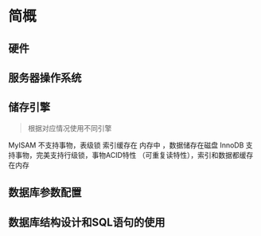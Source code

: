 # 简概

## 硬件

## 服务器操作系统

## 储存引擎

> 根据对应情况使用不同引擎

MyISAM 不支持事物，表级锁 索引缓存在 内存中 ，数据储存在磁盘
InnoDB 支持事物，完美支持行级锁，事物ACID特性 （可重复读特性），索引和数据都缓存在内存

## 数据库参数配置

## 数据库结构设计和SQL语句的使用
